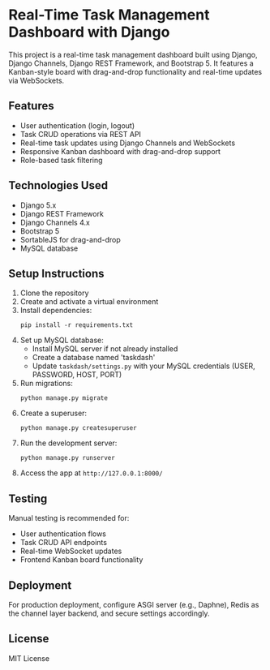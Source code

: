 # Real-Time Task Management Dashboard with Django

This project is a real-time task management dashboard built using Django, Django Channels, Django REST Framework, and Bootstrap 5. It features a Kanban-style board with drag-and-drop functionality and real-time updates via WebSockets.

## Features

- User authentication (login, logout)
- Task CRUD operations via REST API
- Real-time task updates using Django Channels and WebSockets
- Responsive Kanban dashboard with drag-and-drop support
- Role-based task filtering

## Technologies Used

- Django 5.x
- Django REST Framework
- Django Channels 4.x
- Bootstrap 5
- SortableJS for drag-and-drop
- MySQL database

## Setup Instructions

1. Clone the repository
2. Create and activate a virtual environment
3. Install dependencies:
   ```
   pip install -r requirements.txt
   ```
4. Set up MySQL database:
   - Install MySQL server if not already installed
   - Create a database named 'taskdash'
   - Update `taskdash/settings.py` with your MySQL credentials (USER, PASSWORD, HOST, PORT)
5. Run migrations:
   ```
   python manage.py migrate
   ```
6. Create a superuser:
   ```
   python manage.py createsuperuser
   ```
7. Run the development server:
   ```
   python manage.py runserver
   ```
8. Access the app at `http://127.0.0.1:8000/`

## Testing

Manual testing is recommended for:

- User authentication flows
- Task CRUD API endpoints
- Real-time WebSocket updates
- Frontend Kanban board functionality

## Deployment

For production deployment, configure ASGI server (e.g., Daphne), Redis as the channel layer backend, and secure settings accordingly.

## License

MIT License
